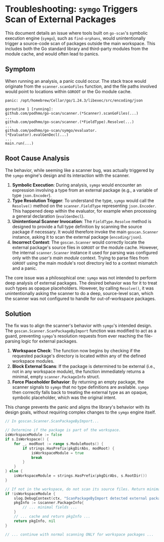 # Troubleshooting: `symgo` Triggers Scan of External Packages

This document details an issue where tools built on `go-scan`'s symbolic execution engine (`symgo`), such as `find-orphans`, would unintentionally trigger a source-code scan of packages outside the main workspace. This includes both the Go standard library and third-party modules from the module cache, and would often lead to panics.

## Symptom

When running an analysis, a panic could occur. The stack trace would originate from the `scanner.scanGoFiles` function, and the file paths involved would point to locations within `GOROOT` or the Go module cache.

```
panic: /opt/homebrew/Cellar/go/1.24.3/libexec/src/encoding/json

goroutine 1 [running]:
github.com/podhmo/go-scan/scanner.(*Scanner).scanGoFiles(...)
...
github.com/podhmo/go-scan/scanner.(*FieldType).Resolve(...)
...
github.com/podhmo/go-scan/symgo/evaluator.(*Evaluator).evalGenDecl(...)
...
main.run(...)
```

## Root Cause Analysis

The behavior, while seeming like a scanner bug, was actually triggered by the `symgo` engine's design and its interaction with the scanner.

1.  **Symbolic Execution**: During analysis, `symgo` would encounter an expression involving a type from an external package (e.g., a variable of type `json.Encoder`).
2.  **Type Resolution Trigger**: To understand the type, `symgo` would call the `Resolve()` method on the `scanner.FieldType` representing `json.Encoder`. This happened deep within the evaluator, for example when processing a general declaration (`evalGenDecl`).
3.  **Unintentional Scanner Invocation**: The `FieldType.Resolve` method is designed to provide a full type definition by scanning the source package if necessary. It would therefore invoke the main `goscan.Scanner` instance, asking it to scan the external package (`encoding/json`).
4.  **Incorrect Context**: The `goscan.Scanner` would correctly locate the external package's source files in `GOROOT` or the module cache. However, the internal `scanner.Scanner` instance it used for parsing was configured only with the *user's main module* context. Trying to parse files from `GOROOT` using the main module's root directory led to a context mismatch and a panic.

The core issue was a philosophical one: `symgo` was not intended to perform deep analysis of external packages. The desired behavior was for it to treat such types as opaque placeholders. However, by calling `Resolve()`, it was unintentionally asking the scanner to do a deep, source-level scan, which the scanner was not configured to handle for out-of-workspace packages.

## Solution

The fix was to align the scanner's behavior with `symgo`'s intended design. The `goscan.Scanner.ScanPackageByImport` function was modified to act as a guard, preventing `symgo`'s resolution requests from ever reaching the file-parsing logic for external packages.

1.  **Workspace Check**: The function now begins by checking if the requested package's directory is located within any of the defined workspace modules.
2.  **Block External Scans**: If the package is determined to be external (i.e., not in any workspace module), the function immediately returns a minimal, empty `scanner.PackageInfo` struct.
3.  **Force Placeholder Behavior**: By returning an empty package, the scanner signals to `symgo` that no type definitions are available. `symgo` then correctly falls back to treating the external type as an opaque, symbolic placeholder, which was the original intent.

This change prevents the panic and aligns the library's behavior with its design goals, without requiring complex changes to the `symgo` engine itself.

```go
// In goscan.Scanner.ScanPackageByImport...

// Determine if the package is part of the workspace.
isWorkspaceModule := false
if s.IsWorkspace() {
    for _, modRoot := range s.ModuleRoots() {
        if strings.HasPrefix(pkgDirAbs, modRoot) {
            isWorkspaceModule = true
            break
        }
    }
} else {
    isWorkspaceModule = strings.HasPrefix(pkgDirAbs, s.RootDir())
}

// If not in the workspace, do not scan its source files. Return minimal info.
if !isWorkspaceModule {
    slog.DebugContext(ctx, "ScanPackageByImport detected external package, returning minimal info", "importPath", importPath, "path", pkgDirAbs)
    pkgInfo := &scanner.PackageInfo{
        // ... minimal fields ...
    }
    // ... cache and return pkgInfo ...
    return pkgInfo, nil
}

// ... continue with normal scanning ONLY for workspace packages ...
```
